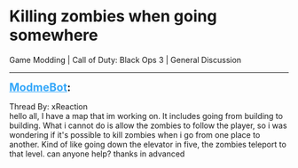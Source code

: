 # Killing zombies when going somewhere
Game Modding | Call of Duty: Black Ops 3 | General Discussion

---
<strong style="font-size: 1.4em;"><span style="text-decoration: underline;text-decoration-color: #34a7f9;"><span style="color:#34a7f9;">ModmeBot</span></span>:</strong>

<p>Thread By: xReaction<br />hello all, I have a map that im working on. It includes going from building to building. What i cannot do is allow the zombies to follow the player, so i was wondering if it&#39;s possible to kill zombies when i go from one place to another. Kind of like going down the elevator in five, the zombies teleport to that level. can anyone help? thanks in advanced</p>
